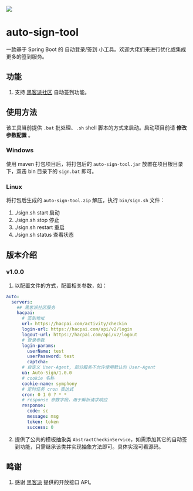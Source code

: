 ![](https://img.shields.io/badge/AutoCheckin-v1.0.0-green)
# auto-sign-tool
一款基于 Spring Boot 的 自动登录/签到 小工具。欢迎大佬们来进行优化或集成更多的签到服务。

## 功能
1. 支持 [黑客派社区](https://hacpai.com/) 自动签到功能。

## 使用方法
该工具当前提供 `.bat` 批处理、`.sh` shell 脚本的方式来启动。启动项目前请 **修改参数配置** 。

### Windows
使用 maven 打包项目后，将打包后的 `auto-sign-tool.jar` 放置在项目根目录下，双击 bin 目录下的 `sign.bat` 即可。

### Linux
将打包后生成的 `auto-sign-tool.zip` 解压，执行 `bin/sign.sh` 文件：
1. ./sign.sh start 启动
2. ./sign.sh stop 停止
3. ./sign.sh restart 重启
4. ./sign.sh status 查看状态

## 版本介绍
### v1.0.0
1. 以配置文件的方式，配置相关参数，如：
```yaml
auto:
  servers:
    ## 黑客派社区服务
    hacpai:
      # 签到地址
      url: https://hacpai.com/activity/checkin
      login-url: https://hacpai.com/api/v2/login
      logout-url: https://hacpai.com/api/v2/logout
      # 登录参数
      login-params:
        userName: test
        userPassword: test
        captcha:
      # 自定义 User-Agent, 部分服务不允许使用默认的 User-Agent
      ua: Auto-Sign/1.0.0
      # cookie 名称
      cookie-name: symphony
      # 定时任务 cron 表达式
      cron: 0 1 0 ? * *
      # response 参数字段，用于解析请求响应
      response:
        code: sc
        message: msg
        token: token
        success: 0
```
2. 提供了公共的模板抽象类 `AbstractCheckinService`，如需添加其它的自动签到功能，只需继承该类并实现抽象方法即可。具体实现可看源码。

## 鸣谢
1. 感谢 [黑客派](https://hacpai.com/) 提供的开放接口 API。
